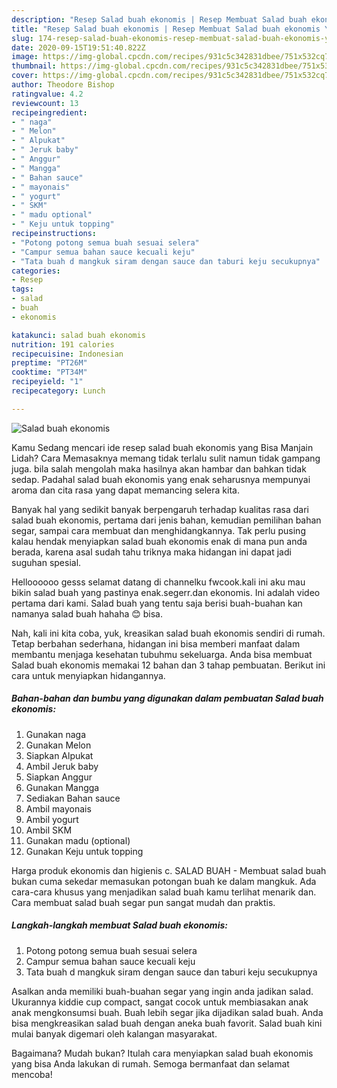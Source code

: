 ```yaml
---
description: "Resep Salad buah ekonomis | Resep Membuat Salad buah ekonomis Yang Bikin Ngiler"
title: "Resep Salad buah ekonomis | Resep Membuat Salad buah ekonomis Yang Bikin Ngiler"
slug: 174-resep-salad-buah-ekonomis-resep-membuat-salad-buah-ekonomis-yang-bikin-ngiler
date: 2020-09-15T19:51:40.822Z
image: https://img-global.cpcdn.com/recipes/931c5c342831dbee/751x532cq70/salad-buah-ekonomis-foto-resep-utama.jpg
thumbnail: https://img-global.cpcdn.com/recipes/931c5c342831dbee/751x532cq70/salad-buah-ekonomis-foto-resep-utama.jpg
cover: https://img-global.cpcdn.com/recipes/931c5c342831dbee/751x532cq70/salad-buah-ekonomis-foto-resep-utama.jpg
author: Theodore Bishop
ratingvalue: 4.2
reviewcount: 13
recipeingredient:
- " naga"
- " Melon"
- " Alpukat"
- " Jeruk baby"
- " Anggur"
- " Mangga"
- " Bahan sauce"
- " mayonais"
- " yogurt"
- " SKM"
- " madu optional"
- " Keju untuk topping"
recipeinstructions:
- "Potong potong semua buah sesuai selera"
- "Campur semua bahan sauce kecuali keju"
- "Tata buah d mangkuk siram dengan sauce dan taburi keju secukupnya"
categories:
- Resep
tags:
- salad
- buah
- ekonomis

katakunci: salad buah ekonomis 
nutrition: 191 calories
recipecuisine: Indonesian
preptime: "PT26M"
cooktime: "PT34M"
recipeyield: "1"
recipecategory: Lunch

---
```



![Salad buah ekonomis](https://img-global.cpcdn.com/recipes/931c5c342831dbee/751x532cq70/salad-buah-ekonomis-foto-resep-utama.jpg)

Kamu Sedang mencari ide resep salad buah ekonomis yang Bisa Manjain Lidah? Cara Memasaknya memang tidak terlalu sulit namun tidak gampang juga. bila salah mengolah maka hasilnya akan hambar dan bahkan tidak sedap. Padahal salad buah ekonomis yang enak seharusnya mempunyai aroma dan cita rasa yang dapat memancing selera kita.

Banyak hal yang sedikit banyak berpengaruh terhadap kualitas rasa dari salad buah ekonomis, pertama dari jenis bahan, kemudian pemilihan bahan segar, sampai cara membuat dan menghidangkannya. Tak perlu pusing kalau hendak menyiapkan salad buah ekonomis enak di mana pun anda berada, karena asal sudah tahu triknya maka hidangan ini dapat jadi suguhan spesial.

Helloooooo gesss selamat datang di channelku fwcook.kali ini aku mau bikin salad buah yang pastinya enak.segerr.dan ekonomis. Ini adalah video pertama dari kami. Salad buah yang tentu saja berisi buah-buahan kan namanya salad buah hahaha 😊 bisa.


Nah, kali ini kita coba, yuk, kreasikan salad buah ekonomis sendiri di rumah. Tetap berbahan sederhana, hidangan ini bisa memberi manfaat dalam membantu menjaga kesehatan tubuhmu sekeluarga. Anda bisa membuat Salad buah ekonomis memakai 12 bahan dan 3 tahap pembuatan. Berikut ini cara untuk menyiapkan hidangannya.

<!--inarticleads1-->

##### Bahan-bahan dan bumbu yang digunakan dalam pembuatan Salad buah ekonomis:

1. Gunakan  naga
1. Gunakan  Melon
1. Siapkan  Alpukat
1. Ambil  Jeruk baby
1. Siapkan  Anggur
1. Gunakan  Mangga
1. Sediakan  Bahan sauce
1. Ambil  mayonais
1. Ambil  yogurt
1. Ambil  SKM
1. Gunakan  madu (optional)
1. Gunakan  Keju untuk topping


Harga produk ekonomis dan higienis c. SALAD BUAH - Membuat salad buah bukan cuma sekedar memasukan potongan buah ke dalam mangkuk. Ada cara-cara khusus yang menjadikan salad buah kamu terlihat menarik dan. Cara membuat salad buah segar pun sangat mudah dan praktis. 

<!--inarticleads2-->

##### Langkah-langkah membuat Salad buah ekonomis:

1. Potong potong semua buah sesuai selera
1. Campur semua bahan sauce kecuali keju
1. Tata buah d mangkuk siram dengan sauce dan taburi keju secukupnya


Asalkan anda memiliki buah-buahan segar yang ingin anda jadikan salad. Ukurannya kiddie cup compact, sangat cocok untuk membiasakan anak anak mengkonsumsi buah. Buah lebih segar jika dijadikan salad buah. Anda bisa mengkreasikan salad buah dengan aneka buah favorit. Salad buah kini mulai banyak digemari oleh kalangan masyarakat. 

Bagaimana? Mudah bukan? Itulah cara menyiapkan salad buah ekonomis yang bisa Anda lakukan di rumah. Semoga bermanfaat dan selamat mencoba!
